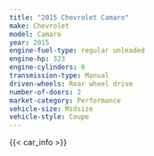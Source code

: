 ```yaml
---
title: "2015 Chevrolet Camaro"
make: Chevrolet
model: Camaro
year: 2015
engine-fuel-type: regular unleaded
engine-hp: 323
engine-cylinders: 6
transmission-type: Manual
driven-wheels: Rear wheel drive
number-of-doors: 2
market-category: Performance
vehicle-size: Midsize
vehicle-style: Coupe
---
```


{{< car_info >}}
